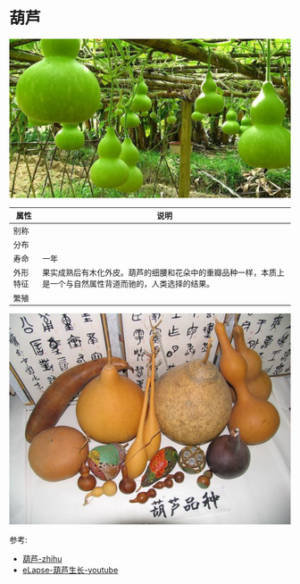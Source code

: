 # 葫芦

![](01.jpg)

|属性|说明|
| ---- | ---- |
| 别称||
| 分布||
| 寿命| 一年|
| 外形特征| 果实成熟后有木化外皮。葫芦的细腰和花朵中的重瓣品种一样，本质上是一个与自然属性背道而驰的，人类选择的结果。|
| 繁殖||

![](02.jpg)

参考:
- [葫芦-zhihu](https://www.zhihu.com/question/35242217/answer/80986982)
- [eLapse-葫芦生长-youtube](https://www.youtube.com/watch?v=d43CT_mWzJ0)
